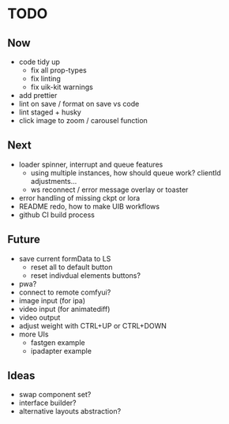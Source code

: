 # TODO

## Now

- code tidy up
  - fix all prop-types
  - fix linting
  - fix uik-kit warnings
- add prettier 
- lint on save / format on save vs code
- lint staged + husky
- click image to zoom / carousel function

## Next

- loader spinner, interrupt and queue features
  - using multiple instances, how should queue work? clientId adjustments...
  - ws reconnect / error message overlay or toaster
- error handling of missing ckpt or lora
- README redo, how to make UIB workflows
- github CI build process

## Future

- save current formData to LS
  - reset all to default button
  - reset indivdual elements buttons?
- pwa?
 - connect to remote comfyui?
- image input (for ipa)
- video input (for animatediff)
- video output
- adjust weight with CTRL+UP or CTRL+DOWN
- more UIs
  - fastgen example
  - ipadapter example

## Ideas

- swap component set?
- interface builder?
- alternative layouts abstraction?
